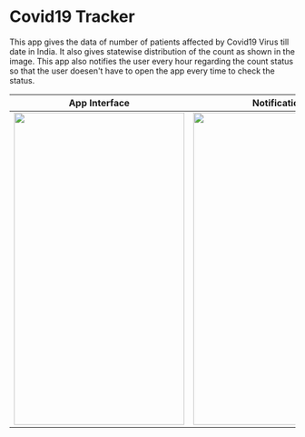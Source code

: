 # Covid19 Tracker
This app gives the data of number of patients affected by Covid19 Virus till date in India. It also gives statewise distribution of the count as shown in the image. This app also notifies the user every hour regarding the count status so that the user doesen't have to open the app every time to check the status.

| App Interface | Notification  |
|---|---|
| <img src="https://user-images.githubusercontent.com/45118110/79792126-044bbb00-836c-11ea-9a4f-fbf0097c6366.png" width="300" height="550" /> | <img src="https://user-images.githubusercontent.com/45118110/79792817-2c87e980-836d-11ea-8af7-5cf01ba77c4a.png" width="300" height="550" /> | 
